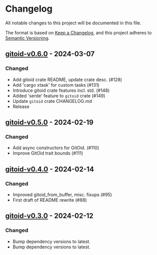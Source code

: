 # Changelog

All notable changes to this project will be documented in this file.

The format is based on [Keep a Changelog](https://keepachangelog.com/en/1.0.0/),
and this project adheres to [Semantic Versioning](https://semver.org/spec/v2.0.0.html).

## [gitoid-v0.6.0] - 2024-03-07

### Changed

- Add gitoid crate README, update crate desc. (#128)
- Add 'cargo xtask' for custom tasks (#131)
- Introduce gitoid crate features incl. std. (#148)
- Added 'serde' feature to `gitoid` crate (#149)
- Update `gitoid` crate CHANGELOG.md
- Release

## [gitoid-v0.5.0] - 2024-02-19

### Changed

- Add async constructors for GitOid. (#110)
- Improve GitOid trait bounds (#111)

## [gitoid-v0.4.0] - 2024-02-14

### Changed

- Improved gitoid_from_buffer, misc. fixups (#95)
- First draft of README rewrite (#88)

## [gitoid-v0.3.0] - 2024-02-12

### Changed

- Bump dependency versions to latest.
- Bump dependency versions to latest.

[gitoid-v0.6.0]: https://github.com/omnibor/omnibor-rs/compare/gitoid-v0.5.0..gitoid-v0.6.0
[gitoid-v0.5.0]: https://github.com/omnibor/omnibor-rs/compare/gitoid-v0.4.0..gitoid-v0.5.0
[gitoid-v0.4.0]: https://github.com/omnibor/omnibor-rs/compare/gitoid-v0.3.0..gitoid-v0.4.0
[gitoid-v0.3.0]: https://github.com/omnibor/omnibor-rs/compare/v0.1.3..gitoid-v0.3.0

<!-- generated by git-cliff -->
